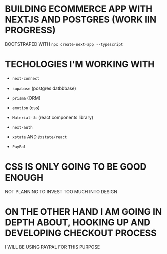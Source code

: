 # BUILDING ECOMMERCE APP WITH NEXTJS AND POSTGRES (WORK IIN PROGRESS)

BOOTSTRAPED WITH `npx create-next-app --typescript`

# TECHOLOGIES I'M WORKING WITH

- `next-connect`

- `supabase` (postgres datbbbase)

- `prisma` (ORM)

- `emotion` (css)

- `Material-Ui` (react components library)

- `next-auth`

- `xstate` AND `@xstate/react`

- `PayPal`

# CSS IS ONLY GOING TO BE GOOD ENOUGH

NOT PLANNING TO INVEST TOO MUCH INTO DESIGN

# ON THE OTHER HAND I AM GOING IN DEPTH ABOUT, HOOKING UP AND DEVELOPING CHECKOUT PROCESS

I WILL BE USING PAYPAL FOR THIS PURPOSE
